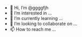 - 👋 Hi, I’m @ggggfjh
- 👀 I’m interested in ...
- 🌱 I’m currently learning ...
- 💞️ I’m looking to collaborate on ...
- 📫 How to reach me ...

<!---
ggggfjh/ggggfjh is a ✨ special ✨ repository because its `README.md` (this file) appears on your GitHub profile.
You can click the Preview link to take a look at your changes.
--->
